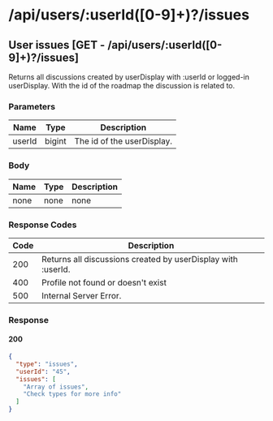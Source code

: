 # /api/users/:userId([0-9]+)?/issues

## User issues [GET - /api/users/:userId([0-9]+)?/issues]

Returns all discussions created by userDisplay with :userId or logged-in userDisplay.
With the id of the roadmap the discussion is related to.

### Parameters

| Name   | Type   | Description         |
|--------|--------|---------------------|
| userId | bigint | The id of the userDisplay. |

### Body

| Name | Type | Description |
|------|------|-------------|
| none | none | none        |

### Response Codes

| Code | Description                                           |
|------|-------------------------------------------------------|
| 200  | Returns all discussions created by userDisplay with :userId. |
| 400  | Profile not found or doesn't exist                    |
| 500  | Internal Server Error.                                |

### Response

#### 200

```json
{
  "type": "issues",
  "userId": "45",
  "issues": [
    "Array of issues",
    "Check types for more info"
  ]
}
```